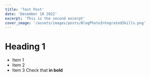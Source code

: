 ```yaml
---
title: 'Test Post'
date: 'December 18 2022'
excerpt: 'This is the second excerpt'
cover_image: '/assets/images/posts/BlogPhotoIntegratedSkills.png'
---
```

# Heading 1
* Item 1
* Item 2
* Item 3
Check that **in bold**
